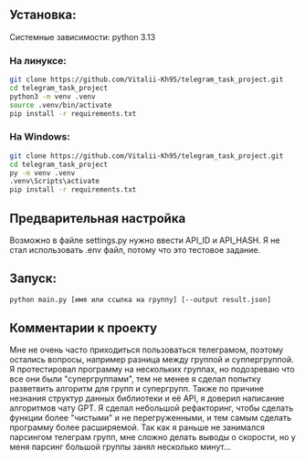 ## Установка:

Системные зависимости:
python 3.13


### На линуксе:

```bash
git clone https://github.com/Vitalii-Kh95/telegram_task_project.git
cd telegram_task_project
python3 -m venv .venv
source .venv/bin/activate
pip install -r requirements.txt
```

### На Windows:
```bash
git clone https://github.com/Vitalii-Kh95/telegram_task_project.git
cd telegram_task_project
py -m venv .venv
.venv\Scripts\activate
pip install -r requirements.txt
```

## Предварительная настройка
Возможно в файле settings.py нужно ввести API_ID и API_HASH. Я не стал использовать .env файл, потому что это тестовое задание.


## Запуск:
```bash
python main.py [имя или ссылка на группу] [--output result.json]
```

## Комментарии к проекту
Мне не очень часто приходиться пользоваться телеграмом, поэтому остались вопросы, например разница между группой и суппергруппой. Я протестировал программу на нескольких группах, но подозреваю что все они были "супергруппами", тем не менее я сделал попытку разветвить алгоритм для групп и супергрупп. Также по причине незнания структур данных библиотеки и её API, я доверил написание алгоритмов чату GPT.
Я сделал небольшой рефакторинг, чтобы сделать функции более "чистыми" и не перегруженными, и тем самым сделать программу более расширяемой. Так как я раньше не занимался парсингом телеграм групп, мне сложно делать выводы о скорости, но у меня парсинг большой группы занял несколько минут...